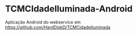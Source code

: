 # TCMCIdadeIluminada-Android
Aplicação Android do webservice em https://github.com/HardDiskD/TCMCidadeIluminada
